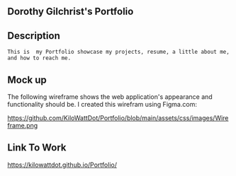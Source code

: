 
## Dorothy Gilchrist's Portfolio

## Description
    This is  my Portfolio showcase my projects, resume, a little about me, and how to reach me. 


## Mock up

The following wireframe shows the web application's appearance and functionality should be. I created this wirefram using Figma.com:

https://github.com/KiloWattDot/Portfolio/blob/main/assets/css/images/Wireframe.png


## Link To Work
https://kilowattdot.github.io/Portfolio/
